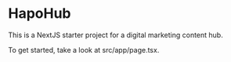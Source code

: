 # HapoHub

This is a NextJS starter project for a digital marketing content hub.

To get started, take a look at src/app/page.tsx.
